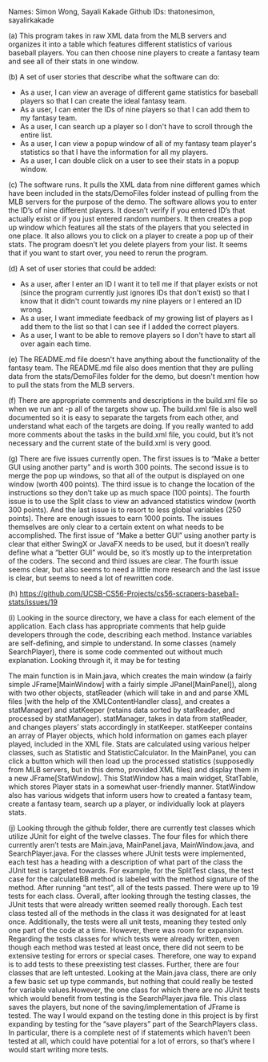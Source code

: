Names: Simon Wong, Sayali Kakade
Github IDs: thatonesimon, sayalirkakade

(a) This program takes in raw XML data from the MLB servers and organizes it into a table which features different statistics of various baseball players. You can then choose nine players to create a fantasy team and see all of their stats in one window. 

(b) A set of user stories that describe what the software can do: 
* As a user, I can view an average of different game statistics for baseball players so that I can create the ideal fantasy team. 
* As a user, I can enter the IDs of nine players so that I can add them to my fantasy team. 
* As a user, I can search up a player so I don't have to scroll through the entire list. 
* As a user, I can view a popup window of all of my fantasy team player's statistics so that I have the information for all my players. 
* As a user, I can double click on a user to see their stats in a popup window. 

(c) The software runs. It pulls the XML data from nine different games which have been included in the stats/DemoFiles folder instead of pulling from the MLB servers for the purpose of the demo. The software allows you to enter the ID’s of nine different players. It doesn’t verify if you entered ID’s that actually exist or if you just entered random numbers. It then creates a pop up window which features all the stats of the players that you selected in one place. It also allows you to click on a player to create a pop up of their stats. The program doesn’t let you delete players from your list. It seems that if you want to start over, you need to rerun the program. 

(d) A set of user stories that could be added: 
* As a user, after I enter an ID I want it to tell me if that player exists or not (since the program currently just ignores IDs that don't exist) so that I know that it didn't count towards my nine players or I entered an ID wrong. 
* As a user, I want immediate feedback of my growing list of players as I add them to the list so that I can see if I added the correct players. 
* As a user, I want to be able to remove players so I don't have to start all over again each time. 

(e) The README.md file doesn't have anything about the functionality of the fantasy team. The README.md file also does mention that they are pulling data from the stats/DemoFiles folder for the demo, but doesn't mention how to pull the stats from the MLB servers. 

(f) There are appropriate comments and descriptions in the build.xml file so when we run ant -p all of the targets show up. The build.xml file is also well documented so it is easy to separate the targets from each other, and understand what each of the targets are doing. If you really wanted to add more comments about the tasks in the build.xml file, you could, but it’s not necessary and the current state of the build.xml is very good. 

(g) There are five issues currently open. The first issues is to “Make a better GUI using another party” and is worth 300 points. The second issue is to merge the pop up windows, so that all of the output is displayed on one window (worth 400 points). The third issue is to change the location of the instructions so they don’t take up as much space (100 points). The fourth issue is to use the Split class to view an advanced statistics window (worth 300 points). And the last issue is to resort to less global variables (250 points). There are enough issues to earn 1000 points. The issues themselves are only clear to a certain extent on what needs to be accomplished. The first issue of “Make a better GUI” using another party is clear that either SwingX or JavaFX needs to be used, but it doesn’t really define what a “better GUI” would be, so it’s mostly up to the interpretation of the coders. The second and third issues are clear. The fourth issue seems clear, but also seems to need a little more research and the last issue is clear, but seems to need a lot of rewritten code. 

(h) https://github.com/UCSB-CS56-Projects/cs56-scrapers-baseball-stats/issues/19

(i) Looking in the source directory, we have a class for each element of the application. Each class has appropriate comments that help guide developers through the code, describing each method. Instance variables are self-defining, and simple to understand. In some classes (namely SearchPlayer), there is some code commented out without much explanation. Looking through it, it may be for testing

The main function is in Main.java, which creates the main window (a fairly simple JFrame[MainWindow] with a fairly simple JPanel[MainPanel]), along with two other objects, statReader (which will take in and and parse XML files [with the help of the XMLContentHandler class], and creates a statManager) and statKeeper (retains data sorted by statReader, and processed by statManager). statManager, takes in data from statReader, and changes players’ stats accordingly in statKeeper. statKeeper contains an array of Player objects, which hold information on games each player played, included in the XML file. Stats are calculated using various helper classes, such as Statistic and StatisticCalculator. In the MainPanel, you can click a button which will then load up the processed statistics (supposedly from MLB servers, but in this demo, provided XML files) and display them in a new JFrame[StatWindow]. This StatWindow has a main widget, StatTable, which stores Player stats in a somewhat user-friendly manner. StatWindow also has various widgets that inform users how to created a fantasy team, create a fantasy team, search up a player, or individually look at players stats.


(j) Looking through the github folder, there are currently test classes which utilize JUnit for eight of the twelve classes. The four files for which there currently aren’t tests are Main.java, MainPanel.java, MainWindow.java, and SearchPlayer.java. For the classes where JUnit tests were implemented, each test has a heading with a description of what part of the class the JUnit test is targeted towards. For example, for the SplitTest class, the test case for the calculateBB method is labeled with the method signature of the method. After running “ant test”, all of the tests passed. There were up to 19 tests for each class. Overall, after looking through the testing classes, the JUnit tests that were already written seemed really thorough. Each test class tested all of the methods in the class it was designated for at least once. Additionally, the tests were all unit tests, meaning they tested only one part of the code at a time. However, there was room for expansion. Regarding the tests classes for which tests were already written, even though each method was tested at least once, there did not seem to be extensive testing for errors or special cases. Therefore, one way to expand is to add tests to these preexisting test classes. Further, there are four classes that are left untested. Looking at the Main.java class, there are only a few basic set up type commands, but nothing that could really be tested for variable values.However, the one class for which there are no JUnit tests which would benefit from testing is the SearchPlayer.java file. This class saves the players, but none of the saving/implementation of JFrame is tested. The way I would expand on the testing done in this project is by first expanding by testing for the “save players” part of the SearchPlayers class. In particular, there is a complete nest of if statements which haven’t been tested at all, which could have potential for a lot of errors, so that’s where I would start writing more tests. 

